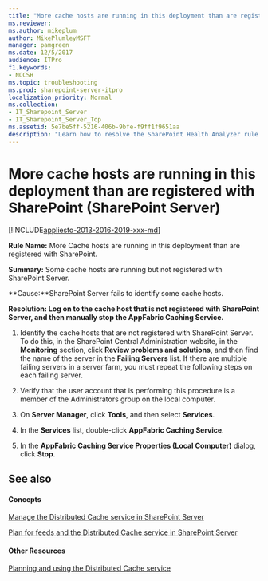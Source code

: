```yaml
---
title: "More cache hosts are running in this deployment than are registered with SharePoint (SharePoint Server)"
ms.reviewer: 
ms.author: mikeplum
author: MikePlumleyMSFT
manager: pamgreen
ms.date: 12/5/2017
audience: ITPro
f1.keywords:
- NOCSH
ms.topic: troubleshooting
ms.prod: sharepoint-server-itpro
localization_priority: Normal
ms.collection:
- IT_Sharepoint_Server
- IT_Sharepoint_Server_Top
ms.assetid: 5e7be5ff-5216-406b-9bfe-f9ff1f9651aa
description: "Learn how to resolve the SharePoint Health Analyzer rule: More Cache hosts are running in this deployment than are registered with SharePoint, for SharePoint Server."
---
```


# More cache hosts are running in this deployment than are registered with SharePoint (SharePoint Server)

[!INCLUDE[appliesto-2013-2016-2019-xxx-md](../includes/appliesto-2013-2016-2019-xxx-md.md)]
  
 **Rule Name:** More Cache hosts are running in this deployment than are registered with SharePoint. 
  
 **Summary:** Some cache hosts are running but not registered with SharePoint Server. 
  
 **Cause:**SharePoint Server fails to identify some cache hosts.
  
 **Resolution: Log on to the cache host that is not registered with SharePoint Server, and then manually stop the AppFabric Caching Service.**
  
1. Identify the cache hosts that are not registered with SharePoint Server. To do this, in the SharePoint Central Administration website, in the **Monitoring** section, click **Review problems and solutions**, and then find the name of the server in the **Failing Servers** list. If there are multiple failing servers in a server farm, you must repeat the following steps on each failing server. 
    
2. Verify that the user account that is performing this procedure is a member of the Administrators group on the local computer.
    
3. On **Server Manager**, click **Tools**, and then select **Services**.
    
4. In the **Services** list, double-click **AppFabric Caching Service**.
    
5. In the **AppFabric Caching Service Properties (Local Computer)** dialog, click **Stop**.
    
## See also
<a name="server"> </a>

#### Concepts

[Manage the Distributed Cache service in SharePoint Server](../administration/manage-the-distributed-cache-service.md)
  
[Plan for feeds and the Distributed Cache service in SharePoint Server](../administration/plan-for-feeds-and-the-distributed-cache-service.md)
#### Other Resources

[Planning and using the Distributed Cache service](https://go.microsoft.com/fwlink/p/?LinkID=271302)


